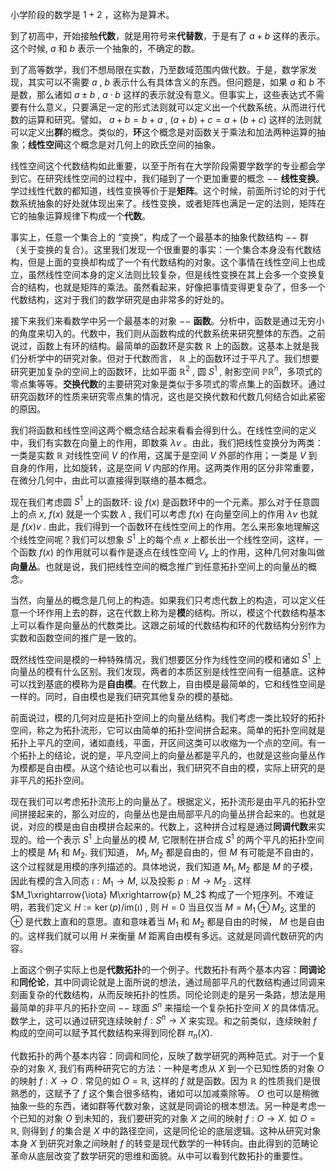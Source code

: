 小学阶段的数学是 $1+2$ ，这称为是算术。

到了初高中，开始接触**代数**，就是用符号来**代替数**，于是有了 $a+b$ 这样的表示。这个时候, $a$ 和 $b$ 表示一个抽象的，不确定的数。

到了高等数学，我们不想局限在实数，乃至数域范围内做代数。于是，数学家发现，其实可以不需要 $a$ , $b$ 表示什么有具体含义的东西。但问题是，如果 $a$ 和 $b$ 不是数，那么诸如 $a\pm b$ , $a\cdot b$ 这样的表示就没有意义。但事实上，这些表达式不需要有什么意义，只要满足一定的形式法则就可以定义出一个代数系统，从而进行代数的运算和研究。譬如， $a+b=b+a$ , $(a+b)+c=a+(b+c)$ 这样的法则就可以定义出**群**的概念。类似的，**环**这个概念是对函数关于乘法和加法两种运算的抽象；**线性空间**这个概念是对几何上的欧氏空间的抽象。

线性空间这个代数结构如此重要，以至于所有在大学阶段需要学数学的专业都会学到它。在研究线性空间的过程中，我们碰到了一个更加重要的概念 $--$ **线性变换**。学过线性代数的都知道，线性变换等价于是**矩阵**。这个时候，前面所讨论的对于代数系统抽象的好处就体现出来了。线性变换，或者矩阵也满足一定的法则，矩阵在它的抽象运算规律下构成一个**代数**。

事实上，任意一个集合上的 “变换”，构成了一个最基本的抽象代数结构 $--$ 群（关于变换的复合）。这里我们发现一个很重要的事实：一个集合本身没有代数结构，但是上面的变换却构成了一个有代数结构的对象。这个事情在线性空间上也成立，虽然线性空间本身的定义法则比较复杂，但是线性变换在其上会多一个变换复合的结构，也就是矩阵的乘法。虽然看起来，好像把事情变得更复杂了，但多一个代数结构，这对于我们的数学研究是由非常多的好处的。

接下来我们来看数学中另一个最基本的对象 $--$ **函数**。分析中，函数是通过无穷小的角度来切入的。代数中，我们则从函数构成的代数系统来研究整体的东西。之前说过，函数上有环的结构。最简单的函数环是实数 $\mathbb{R}$ 上的函数。这基本上就是我们分析学中的研究对象。但对于代数而言， $\mathbb{R}$ 上的函数环过于平凡了。我们想要研究更加复杂的空间上的函数环，比如平面 $\mathbb{R}^2$ , 圆 $S^1$ , 射影空间 $\mathbb{PR}^n$，多项式的零点集等等。**交换代数**的主要研究对象是类似于多项式的零点集上的函数环。通过研究函数环的性质来研究零点集的情况，这也是交换代数和代数几何结合如此紧密的原因。

我们将函数和线性空间这两个概念结合起来看看会得到什么。在线性空间的定义中，我们有实数在向量上的作用，即数乘 $\lambda v$ 。由此，我们把线性变换分为两类：一类是实数 $\mathbb{R}$ 对线性空间 $V$ 的作用，这属于是空间 $V$ 外部的作用；一类是 $V$ 到自身的作用，比如旋转，这是空间 $V$ 内部的作用。这两类作用的区分非常重要，在微分几何中，由此可以直接得到联络的基本概念。

现在我们考虑圆 $S^1$ 上的函数环: 设 $f(x)$ 是函数环中的一个元素。那么对于任意圆上的点 $x$, $f(x)$ 就是一个实数 $\lambda$ , 我们可以考虑 $f(x)$ 在向量空间上的作用 $\lambda v$ 也就是 $f(x) v$ . 由此，我们得到一个函数环在线性空间上的作用。怎么来形象地理解这个线性空间呢？我们可以想象 $S^1$ 上的每个点 $x$ 上都长出一个线性空间，这样，一个函数 $f(x)$ 的作用就可以看作是逐点在线性空间 $V_x$ 上的作用，这种几何对象叫做**向量丛**。也就是说，我们把线性空间的概念推广到任意拓扑空间上的向量丛的概念。

当然，向量丛的概念是几何上的构造。如果我们只考虑代数上的构造，可以定义任意一个环作用上去的群，这在代数上称为是**模**的结构。所以，模这个代数结构基本上可以看作是向量丛的代数类比。这跟之前域的代数结构和环的代数结构分别作为实数和函数空间的推广是一致的。

既然线性空间是模的一种特殊情况，我们想要区分作为线性空间的模和诸如 $S^1$ 上向量丛的模有什么区别。我们发现，两者的本质区别是线性空间有一组基底。这种可以找到基底的模称为是**自由模**。在代数上，自由模是最简单的，它和线性空间是一样的。同时，自由模也是我们研究其他复杂的模的基础。

前面说过，模的几何对应是拓扑空间上的向量丛结构。我们考虑一类比较好的拓扑空间，称之为拓扑流形，它可以由简单的拓扑空间拼合起来。简单的拓扑空间就是拓扑上平凡的空间，诸如直线，平面，开区间这类可以收缩为一个点的空间。有一个拓扑上的结论，说的是，平凡空间上的向量丛都是平凡的，也就是这些向量丛作为模都是自由模。从这个结论也可以看出，我们研究不自由的模，实际上研究的是非平凡的拓扑空间。

现在我们可以考虑拓扑流形上的向量丛了。根据定义，拓扑流形是由平凡的拓扑空间拼接起来的，那么对应的，向量丛也是由局部平凡的向量丛拼合起来的。也就是说，对应的模是由自由模拼合起来的。代数上，这种拼合过程是通过**同调代数**来实现的。给一个表示 $S^1$ 上向量丛的模 $M$, 它限制在拼合成 $S^1$ 的两个平凡的拓扑空间上的模是 $M_1$ 和 $M_2$. 我们知道， $M_1, M_2$ 都是自由的，但 $M$ 有可能是不自由的，这个过程就是用模的序列描述的。具体地说，我们知道 $M_1, M_2$ 都是 $M$ 的子模，因此有模的含入同态 $\iota: M_1\to M$, 以及投影 $p: M\to M_2$ . 这样 $M_1\xrightarrow{\iota} M\xrightarrow{p} M_2$ 构成了一个短序列。不难证明，若我们定义 $H:=\ker(p)/\mathrm{im}(\iota)$ , 则 $H=0$ 当且仅当 $M=M_1\oplus M_2$, 这里的 $\oplus$ 是代数上直和的意思。直和意味着当 $M_1$ 和 $M_2$ 都是自由的时候， $M$ 也是自由的。这样我们就可以用 $H$ 来衡量 $M$ 距离自由模有多远。这就是同调代数研究的内容。

上面这个例子实际上也是**代数拓扑**的一个例子。代数拓扑有两个基本内容：**同调论**和**同伦论**，其中同调论就是上面所说的想法，通过局部平凡的代数结构通过同调来刻画复杂的代数结构，从而反映拓扑的性质。同伦论则走的是另一条路，想法是用最简单的非平凡的拓扑空间 $--$ 球面 $S^n$ 来描绘一个复杂拓扑空间 $X$ 的具体情况。数学上，这可以通过研究连续映射 $f: S^n\to X$ 来实现。和之前类似，连续映射 $f$ 构成的空间可以赋予其代数结构来得到同伦群 $\pi_n(X)$.

代数拓扑的两个基本内容：同调和同伦，反映了数学研究的两种范式。对于一个复杂的对象 $X$, 我们有两种研究它的方法：一种是考虑从 $X$ 到一个已知性质的对象 $O$ 的映射 $f: X\to O$ . 常见的如 $O=\mathbb{R}$, 这样的 $f$ 就是函数。因为 $\mathbb{R}$ 的性质我们是很熟悉的，这赋予了 $f$ 这个集合很多结构，诸如可以加减乘除等。 $O$ 也可以是稍微抽象一些的东西，诸如群等代数对象，这就是同调论的根本想法。另一种是考虑一个已知的对象 $O$ 到未知的，我们要研究的对象 $X$ 之间的映射 $f: O\to X$. 如 $O=\mathbb{R}$, 则得到 $f$ 的集合是 $X$ 中的路径空间，这是同伦论的底层逻辑。这种从研究对象本身 $X$ 到研究对象之间映射 $f$ 的转变是现代数学的一种转向。由此得到的范畴论革命从底层改变了数学研究的思维和面貌。从中可以看到代数拓扑的重要性。